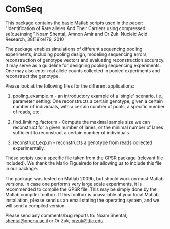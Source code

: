 ComSeq
======

This package contains the basic Matlab scripts used in the paper: 
"Identification of Rare alleles And Their Carriers using compressed se(que)nsing"
Noam Shental, Amnon Amir and Or Zuk. Nucleic Acid Research, 38(19):e179, 2010

The package enables simulations of different sequencing pooling experiments, including pooling design, modeling sequencing errors, reconstruction of genotype vectors and evaluating reconstruction accuracy. 
It may serve as a guideline for designing pooling sequencing experiments.
One may also enter real allele counts collected in pooled experiments and reconstruct the genotype.

Please look at the following files for the different applications:
1) pooling_example.m - an introductory example of a `single' scenario, i.e., parameter setting: One reconstructs a certain genotype, given a certain number of individuals, with a certain number of pools, a specific number of reads, etc.  

2) find_limiting_factor.m - Compute the maximal sample size we can reconstruct for a given number of lanes, or the minimal number of lanes sufficient to reconstruct a certain number of individuals.

3) reconstruct_exp.m - reconstructs a genotype from reads collected experimentally.


These scripts use a specific file taken from the GPSR package (relevant file included). 
We thank the Mario Figueiredo for allowing us to include this file in our package.

The package was tested on Matlab 2009b, but should work on most Matlab versions. In case one performs very large scale experiments, it is recommended to compile the GPSR file.  This may be simply done by the Matlab compiler toolbox.  If this toolbox is unavailable at your local Matlab installation, please send us an email stating the operating system, and we will send a compiled version. 

Please send any comments/bug reports to: Noam Shental, shental@openu.ac.il or 
                                         Or Zuk, orzuk@ttic.edu
